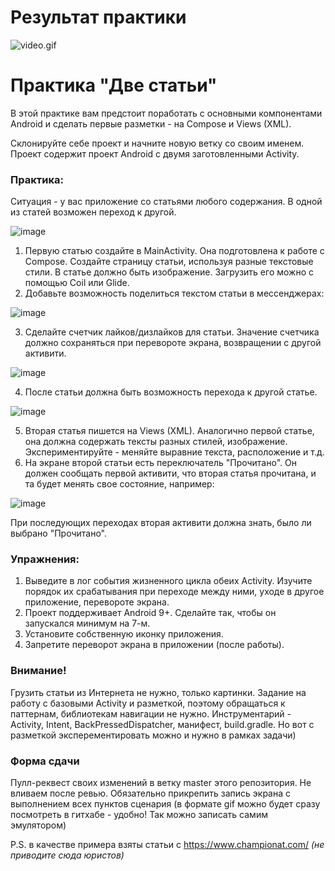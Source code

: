 # Результат практики

![video.gif](video.gif)

# Практика "Две статьи"

В этой практике вам предстоит поработать с основными компонентами Android и сделать первые разметки - на Compose и Views (XML). 

Склонируйте себе проект и начните новую ветку со своим именем. Проект содержит проект Android с двумя заготовленными Activity. 

### Практика: 
Ситуация - у вас приложение со статьями любого содержания. В одной из статей возможен переход к другой. 

![image](https://github.com/user-attachments/assets/a35a3284-efe1-4f63-a4c3-98da17821ed9)

1. Первую статью создайте в MainActivity. Она подготовлена к работе с Compose. Создайте страницу статьи, используя разные текстовые стили. В статье должно быть изображение. Загрузить его можно с помощью Coil или Glide.
2. Добавьте возможность поделиться текстом статьи в мессенджерах:

![image](https://github.com/user-attachments/assets/9b5c896e-3c9c-4148-86fc-428eb8856040)


3. Сделайте счетчик лайков/дизлайков для статьи. Значение счетчика должно сохраняться при перевороте экрана, возвращении с другой активити.

![image](https://github.com/user-attachments/assets/49014577-9156-40ed-9955-26e172c16eee)

4. После статьи должна быть возможность перехода к другой статье.

![image](https://github.com/user-attachments/assets/32aee47a-56c6-4840-9291-8c6ef8e89cb6)

5. Вторая статья пишется на Views (XML). Аналогично первой статье, она должна содержать тексты разных стилей, изображение. Экспериментируйте - меняйте выравние текста, расположение и т.д.
6. На экране второй статьи есть переключатель "Прочитано". Он должен сообщать первой активити, что вторая статья прочитана, и та будет менять свое состояние, например: 

![image](https://github.com/user-attachments/assets/5c8d8b7a-c7aa-4d0e-9656-fd9eb2796021)

При последующих переходах вторая активити должна знать, было ли выбрано "Прочитано". 

### Упражнения: 
1. Выведите в лог события жизненного цикла обеих Activity. Изучите порядок их срабатывания при переходе между ними, уходе в другое приложение, перевороте экрана.
2. Проект поддерживает Android 9+. Сделайте так, чтобы он запускался минимум на 7-м.
3. Установите собственную иконку приложения.
4. Запретите переворот экрана в приложении (после работы).

### Внимание!

Грузить статьи из Интернета не нужно, только картинки. Задание на работу с базовыми Activity и разметкой, поэтому обращаться к паттернам, библиотекам навигации не нужно. 
Инструментарий - Activity, Intent, BackPressedDispatcher, манифест, build.gradle. Но вот с разметкой эксперементировать можно и нужно в рамках задачи)

### Форма сдачи 

Пулл-реквест своих изменений в ветку master этого репозитория. Не вливаем после ревью.
Обязательно прикрепить запись экрана с выполнением всех пунктов сценария (в формате gif можно будет сразу посмотреть в гитхабе - удобно! Так можно записать самим эмулятором)

P.S. в качестве примера взяты статьи с https://www.championat.com/ *(не приводите сюда юристов)*